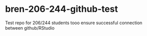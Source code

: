 # bren-206-244-github-test
Test repo for 206/244 students tooo ensure successful connection between github/RStudio
